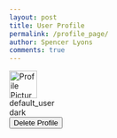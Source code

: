 ```yaml
---
layout: post
title: User Profile
permalink: /profile_page/
author: Spencer Lyons
comments: true
---
```


<html lang="en">
<head>
    <meta charset="UTF-8">
    <meta name="viewport" content="width=device-width, initial-scale=1.0">
    <title>User Profile</title>
    <link rel="stylesheet" href="/holiday_frontend/assets/css/profile_style.css">
</head>
<body>
    <div class="profile-header">
        <img id="link" src="{{ site.baseurl }}/images/gifitinatorlogo.png" width="50" height="50" alt="Profile Picture" /> 
        <div class="name" id="username">default_user</div>
        <div class="theme" id="theme-preference">dark</div>
        <button id="delete-btn" class="delete-button">Delete Profile</button>
    </div>
    <script type="module">
        import getCredentials from login.js
        // Fetch user data and populate the profile
        async function loadProfile(credentials) {
            const apiUrl = `${pythonURI}/api/user_profile/${username}`;
            try {
                const response = await fetch(apiUrl, {
                    ...fetchOptions,
                    method: 'GET',
                    headers: { 'Content-Type': 'application/json' }
                });
                const data = await response.json();
                if (!data.user_id) {
                    console.log("User ID not found.")
                } else {
                    // Populate profile details
                    document.getElementById('link').src = data.link || '/images/gifitinatorlogo.png';
                    document.getElementById('username').textContent = data.name || 'Unknown User';
                    document.getElementById('theme-preference').textContent = `Preferred Theme: ${data.theme || 'Light'}`;
                    loginArea.innerHTML = `<a href="${baseurl}/profile/${data.name}">${data.name}</a>`;
                }
            } catch (error) {
                console.error('Error fetching profile data:', error);
            }
        }
        // Load profile on page load
        async function deleteProfile() {
            const confirmation = confirm('Are you sure you want to delete this profile?');
            if (!confirmation) return;
            try {
                const response = await fetch(`${apiUrl}`, {
                    ...fetchOptions,
                    method: 'POST',
                    headers: { 'Content-Type': 'application/json' },
                    body: JSON.stringify({ user_id: 1 })
                });
                if (response.ok) {
                    alert('Profile deleted successfully!');
                    document.getElementById('link').src = '/images/gifitinatorlogo.png';
                    document.getElementById('username').textContent = 'Unknown User';
                    document.getElementById('theme-preference').textContent = 'Preferred Theme: Light';
                    localStorage.removeItem("user_id");
                } else {
                    const errorData = await response.json();
                    alert(`Error deleting profile: ${errorData.message}`);
                }
            } catch (error) {
                console.error('Error deleting profile:', error);
            }
        }
        // Load profile on page load
        document.addEventListener('DOMContentLoaded', async function() {
            const isAuthenticated = localStorage.getItem('authenticated') === 'true';
            const baseurl = document.querySelector('.trigger').getAttribute('data-baseurl');
            const loginArea = document.getElementById('profile-header');
            if (isAuthenticated) {
                const username = await getCredentials(baseurl);
                loadProfile(username); // Fetch user ID based on username
                document.getElementById('delete-btn').addEventListener('click', deleteProfile);
                loginArea.innerHTML = `<a href="${baseurl}/profile/${username}">${username}</a>`;
            } else {
                // loginArea.innerHTML = `<a href="${baseurl}/login">Login</a>`;
                localStorage.setItem('authenticated', 'false');
                window.location.href = `${baseurl}/login.html`;
            }
        });
    </script>
</body>
</html>